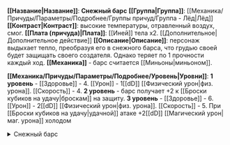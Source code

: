 **[[Название|Название]]**: **Снежный барс**
**[[Группа|Группа]]**: [[Механика/Причуды/Параметры/Подробнее/Группы причуд/Группа - Лёд|Лёд]] 
**[[Контраст|Контраст]]**: высокие температуры, отравленный воздух, смог.
**[[Плата (причуда)|Плата]]**: [[Иней]] тела х2. [[Дополнительное|Дополнительное действие]]
**[[Описание|Описание]]**: персонаж выдыхает тепло, преобразуя его в снежного барса, что грудью своей будет защищать своего создателя. Однако теряет по 1 прочности каждый ход.
**[[Механика]]** - барс считается [[Миньоны|миньоном]]. 

**[[Механика/Причуды/Параметры/Подробнее/Уровень|Уровни]]**:
**1 уровень** - [[Здоровье]] - 4. [[Урон]] - 1[[dD]] [[Физический урон|физ. урона]]. [[Скорость]] - 4.
**2 уровень** - барс получает +2 к [[Броски кубиков на удачу|броскам]] на защиту.
**3 уровень** - [[Здоровье]] - 6. [[Урон]] - 2[[dD]] [[Физический урон|физ. урона]]. [[Скорость]] - 5. При [[Броски кубиков на удачу|удачной]] атаке +2[[dD]] [[Магический урон|маг. урона]] холодом

<details><summary>Снежный барс</summary><img src="Снежный барс.jpg" alt="" width="" height=""></img></details>